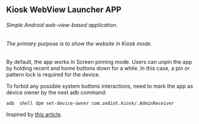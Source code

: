 ## Kiosk WebView Launcher APP
###### Simple Android web-view-based application.
###### The primary purpose is to show the website in Kiosk mode.

By default, the app works in Screen pinning mode. Users can unpin the app by holding recent and home buttons down for a while. In this case, a pin or pattern lock is required for the device.

To forbid any possible system buttons interactions, need to mark the app as device owner by the next adb command:
```
adb  shell dpm set-device-owner com.zediot.kiosk/.AdminReceiver
```
Inspired by [this article](https://snow.dog/blog/kiosk-mode-android/).

